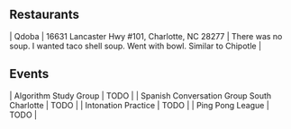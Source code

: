 
## Restaurants

| Qdoba | 16631 Lancaster Hwy #101, Charlotte, NC 28277 | There was no soup. I wanted taco shell soup. Went with bowl. Similar to Chipotle |

## Events

| Algorithm Study Group | TODO |
| Spanish Conversation Group South Charlotte | TODO |
| Intonation Practice  | TODO |
| Ping Pong League | TODO |

